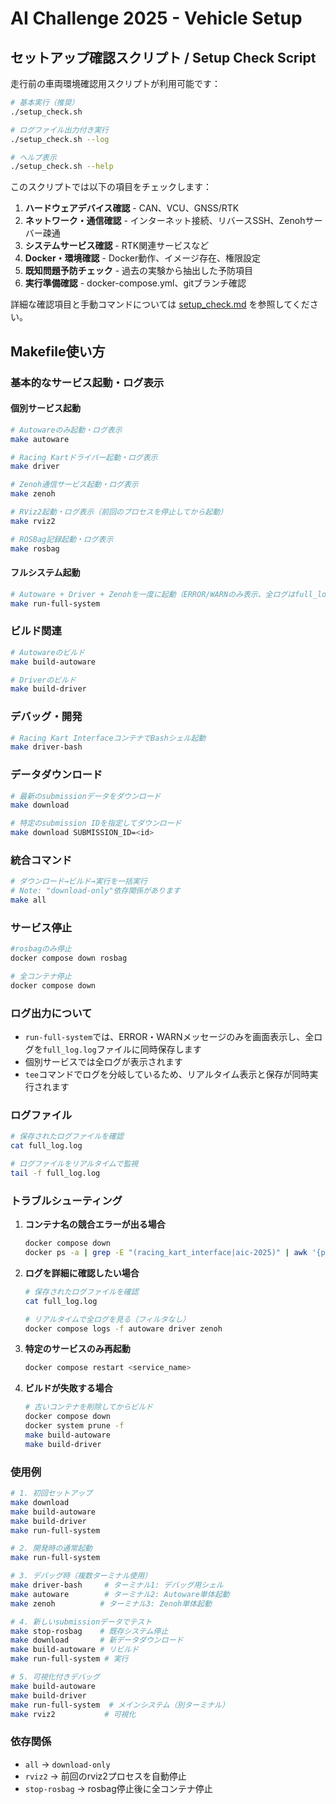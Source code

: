# AI Challenge 2025 - Vehicle Setup

## セットアップ確認スクリプト / Setup Check Script

走行前の車両環境確認用スクリプトが利用可能です：

```bash
# 基本実行（推奨）
./setup_check.sh

# ログファイル出力付き実行
./setup_check.sh --log

# ヘルプ表示
./setup_check.sh --help
```

このスクリプトでは以下の項目をチェックします：
1. **ハードウェアデバイス確認** - CAN、VCU、GNSS/RTK
2. **ネットワーク・通信確認** - インターネット接続、リバースSSH、Zenohサーバー疎通
3. **システムサービス確認** - RTK関連サービスなど
4. **Docker・環境確認** - Docker動作、イメージ存在、権限設定
5. **既知問題予防チェック** - 過去の実験から抽出した予防項目
6. **実行準備確認** - docker-compose.yml、gitブランチ確認

詳細な確認項目と手動コマンドについては [setup_check.md](./setup_check.md) を参照してください。

## Makefile使い方

### 基本的なサービス起動・ログ表示

#### 個別サービス起動
```bash
# Autowareのみ起動・ログ表示
make autoware

# Racing Kartドライバー起動・ログ表示
make driver

# Zenoh通信サービス起動・ログ表示
make zenoh

# RViz2起動・ログ表示（前回のプロセスを停止してから起動）
make rviz2

# ROSBag記録起動・ログ表示
make rosbag
```

#### フルシステム起動
```bash
# Autoware + Driver + Zenohを一度に起動（ERROR/WARNのみ表示、全ログはfull_log.logに保存）
make run-full-system
```

### ビルド関連

```bash
# Autowareのビルド
make build-autoware

# Driverのビルド
make build-driver
```

### デバッグ・開発

```bash
# Racing Kart InterfaceコンテナでBashシェル起動
make driver-bash
```

### データダウンロード

```bash
# 最新のsubmissionデータをダウンロード
make download

# 特定のsubmission IDを指定してダウンロード
make download SUBMISSION_ID=<id>
```

### 統合コマンド

```bash
# ダウンロード→ビルド→実行を一括実行
# Note: "download-only"依存関係があります
make all
```

### サービス停止

```bash
#rosbagのみ停止
docker compose down rosbag

# 全コンテナ停止
docker compose down
```

### ログ出力について

- `run-full-system`では、ERROR・WARNメッセージのみを画面表示し、全ログを`full_log.log`ファイルに同時保存します
- 個別サービスでは全ログが表示されます
- `tee`コマンドでログを分岐しているため、リアルタイム表示と保存が同時実行されます

### ログファイル

```bash
# 保存されたログファイルを確認
cat full_log.log

# ログファイルをリアルタイムで監視
tail -f full_log.log
```

### トラブルシューティング

1. **コンテナ名の競合エラーが出る場合**
   ```bash
   docker compose down
   docker ps -a | grep -E "(racing_kart_interface|aic-2025)" | awk '{print $1}' | xargs docker rm -f
   ```

2. **ログを詳細に確認したい場合**
   ```bash
   # 保存されたログファイルを確認
   cat full_log.log
   
   # リアルタイムで全ログを見る（フィルタなし）
   docker compose logs -f autoware driver zenoh
   ```

3. **特定のサービスのみ再起動**
   ```bash
   docker compose restart <service_name>
   ```

4. **ビルドが失敗する場合**
   ```bash
   # 古いコンテナを削除してからビルド
   docker compose down
   docker system prune -f
   make build-autoware
   make build-driver
   ```

### 使用例

```bash
# 1. 初回セットアップ
make download
make build-autoware
make build-driver
make run-full-system

# 2. 開発時の通常起動
make run-full-system

# 3. デバッグ時（複数ターミナル使用）
make driver-bash     # ターミナル1: デバッグ用シェル
make autoware        # ターミナル2: Autoware単体起動
make zenoh          # ターミナル3: Zenoh単体起動

# 4. 新しいsubmissionデータでテスト
make stop-rosbag    # 既存システム停止
make download       # 新データダウンロード
make build-autoware # リビルド
make run-full-system # 実行

# 5. 可視化付きデバッグ
make build-autoware
make build-driver
make run-full-system  # メインシステム（別ターミナル）
make rviz2           # 可視化
```

### 依存関係

- `all` → `download-only`
- `rviz2` → 前回のrviz2プロセスを自動停止
- `stop-rosbag` → rosbag停止後に全コンテナ停止
